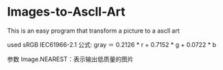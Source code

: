 # Images-to-Ascll-Art

This is an easy program that transform a picture to a ascll art

used sRGB IEC61966-2.1 公式: gray ＝ 0.2126 * r + 0.7152 * g + 0.0722 * b

参数 Image.NEAREST：表示输出低质量的图片
